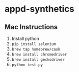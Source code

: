 # appd-synthetics

## Mac Instructions  

1. Install python  
2. `pip install selenium`  
3. `brew tap homebrew/cask`
4. `brew install chromedriver`  
5. `brew install geckodriver`  
6. `python test.py`  
